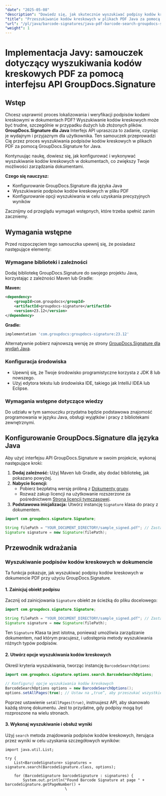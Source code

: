 ```yaml
---
"date": "2025-05-08"
"description": "Dowiedz się, jak skutecznie wyszukiwać podpisy kodów kreskowych w plikach PDF za pomocą Javy i API GroupDocs.Signature. Udoskonal swoje umiejętności zarządzania dokumentami."
"title": "Przeszukiwanie kodów kreskowych w plikach PDF Java za pomocą interfejsu API GroupDocs.Signature – kompleksowy przewodnik"
"url": "/pl/java/barcode-signatures/java-pdf-barcode-search-groupdocs-signature-api/"
"weight": 1
---
```


# Implementacja Javy: samouczek dotyczący wyszukiwania kodów kreskowych PDF za pomocą interfejsu API GroupDocs.Signature

## Wstęp

Chcesz usprawnić proces lokalizowania i weryfikacji podpisów kodami kreskowymi w dokumentach PDF? Wyszukiwanie kodów kreskowych może być trudne, szczególnie w przypadku dużych lub złożonych plików. **GroupDocs.Signature dla Java** Interfejs API upraszcza to zadanie, czyniąc je wydajnym i przyjaznym dla użytkownika. Ten samouczek przeprowadzi Cię przez proces wyszukiwania podpisów kodów kreskowych w plikach PDF za pomocą GroupDocs.Signature for Java.

Kontynuując naukę, dowiesz się, jak konfigurować i wykonywać wyszukiwanie kodów kreskowych w dokumentach, co zwiększy Twoje możliwości zarządzania dokumentami.

**Czego się nauczysz:**
- Konfigurowanie GroupDocs.Signature dla języka Java
- Wyszukiwanie podpisów kodów kreskowych w pliku PDF
- Konfigurowanie opcji wyszukiwania w celu uzyskania precyzyjnych wyników

Zacznijmy od przeglądu wymagań wstępnych, które trzeba spełnić zanim zaczniemy.

## Wymagania wstępne

Przed rozpoczęciem tego samouczka upewnij się, że posiadasz następujące elementy:

### Wymagane biblioteki i zależności

Dodaj bibliotekę GroupDocs.Signature do swojego projektu Java, korzystając z zależności Maven lub Gradle:

**Maven:**
```xml
<dependency>
    <groupId>com.groupdocs</groupId>
    <artifactId>groupdocs-signature</artifactId>
    <version>23.12</version>
</dependency>
```

**Gradle:**
```gradle
implementation 'com.groupdocs:groupdocs-signature:23.12'
```

Alternatywnie pobierz najnowszą wersję ze strony [GroupDocs.Signature dla wydań Java](https://releases.groupdocs.com/signature/java/).

### Konfiguracja środowiska
- Upewnij się, że Twoje środowisko programistyczne korzysta z JDK 8 lub nowszego.
- Użyj edytora tekstu lub środowiska IDE, takiego jak IntelliJ IDEA lub Eclipse.

### Wymagania wstępne dotyczące wiedzy
Do udziału w tym samouczku przydatna będzie podstawowa znajomość programowania w języku Java, obsługi wyjątków i pracy z bibliotekami zewnętrznymi.

## Konfigurowanie GroupDocs.Signature dla języka Java

Aby użyć interfejsu API GroupDocs.Signature w swoim projekcie, wykonaj następujące kroki:

1. **Dodaj zależność:** Użyj Maven lub Gradle, aby dodać bibliotekę, jak pokazano powyżej.
2. **Nabycie licencji:**
   - Pobierz bezpłatną wersję próbną z [Dokumenty grupy](https://releases.groupdocs.com/signature/java/).
   - Rozważ zakup licencji na użytkowanie rozszerzone za pośrednictwem [Strona licencji tymczasowej](https://purchase.groupdocs.com/temporary-license/).
3. **Podstawowa inicjalizacja:** Utwórz instancję `Signature` klasa do pracy z dokumentem.

```java
import com.groupdocs.signature.Signature;

String filePath = "YOUR_DOCUMENT_DIRECTORY/sample_signed.pdf"; // Zastąp rzeczywistą ścieżką pliku
Signature signature = new Signature(filePath);
```

## Przewodnik wdrażania

### Wyszukiwanie podpisów kodów kreskowych w dokumencie

Ta funkcja pokazuje, jak wyszukiwać podpisy kodów kreskowych w dokumencie PDF przy użyciu GroupDocs.Signature.

#### 1. Zainicjuj obiekt podpisu
Zacznij od zainicjowania `Signature` obiekt ze ścieżką do pliku docelowego:

```java
import com.groupdocs.signature.Signature;

String filePath = "YOUR_DOCUMENT_DIRECTORY/sample_signed.pdf"; // Zastąp rzeczywistą ścieżką pliku
Signature signature = new Signature(filePath);
```
Ten `Signature` Klasa ta jest istotna, ponieważ umożliwia zarządzanie dokumentem, nad którym pracujesz, i udostępnia metody wyszukiwania różnych typów podpisów.

#### 2. Utwórz opcje wyszukiwania kodów kreskowych
Określ kryteria wyszukiwania, tworząc instancję `BarcodeSearchOptions`:

```java
import com.groupdocs.signature.options.search.BarcodeSearchOptions;

// Konfiguruj opcje wyszukiwania kodów kreskowych
BarcodeSearchOptions options = new BarcodeSearchOptions();
options.setAllPages(true); // Ustaw na „true”, aby przeszukać wszystkie strony, dostosuj w razie potrzeby
```
Poprzez ustawienie `setAllPages(true)`, instruujesz API, aby skanowało każdą stronę dokumentu. Jest to przydatne, gdy podpisy mogą być rozproszone na wielu stronach.

#### 3. Wykonaj wyszukiwanie i obsłuż wyniki
Użyj `search` metoda znajdowania podpisów kodów kreskowych, iterująca przez wyniki w celu uzyskania szczegółowych wyników:

```java\import com.groupdocs.signature.domain.signatures.BarcodeSignature;
import java.util.List;

try {
    List<BarcodeSignature> signatures = signature.search(BarcodeSignature.class, options);
    
    for (BarcodeSignature barcodeSignature : signatures) {
        System.out.println("Found Barcode Signature at page " + barcodeSignature.getPageNumber() +
                           \